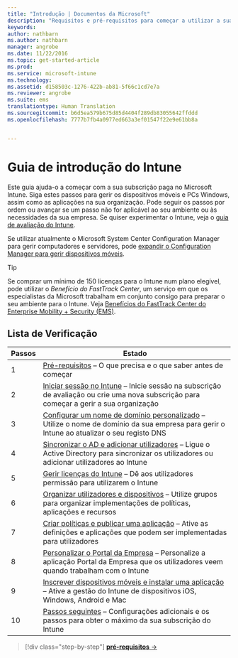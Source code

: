 ```yaml
---
title: "Introdução | Documentos da Microsoft"
description: "Requisitos e pré-requisitos para começar a utilizar a sua subscrição do Intune"
keywords: 
author: nathbarn
ms.author: nathbarn
manager: angrobe
ms.date: 11/22/2016
ms.topic: get-started-article
ms.prod: 
ms.service: microsoft-intune
ms.technology: 
ms.assetid: d158503c-1276-422b-ab81-5f66c1cd7e7a
ms.reviewer: angrobe
ms.suite: ems
translationtype: Human Translation
ms.sourcegitcommit: b6d5ea579b675d85d4404f289db83055642ffddd
ms.openlocfilehash: 7777b7fb4a0977ed663a3ef01547f22e9e61bb8a


---
```



# <a name="intune-quick-start-guide"></a>Guia de introdução do Intune
Este guia ajuda-o a começar com a sua subscrição paga no Microsoft Intune. Siga estes passos para gerir os dispositivos móveis e PCs Windows, assim como as aplicações na sua organização. Pode seguir os passos por ordem ou avançar se um passo não for aplicável ao seu ambiente ou às necessidades da sua empresa. Se quiser experimentar o Intune, veja o [guia de avaliação do Intune](/intune/understand-explore/get-started-with-a-30-day-trial-of-microsoft-intune).  

Se utilizar atualmente o Microsoft System Center Configuration Manager para gerir computadores e servidores, pode [expandir o Configuration Manager para gerir dispositivos móveis](https://docs.microsoft.com/sccm/mdm/understand/choose-between-standalone-intune-and-hybrid-mobile-device-management).

>[!TIP]
>Se comprar um mínimo de 150 licenças para o Intune num plano elegível, pode utilizar o *Benefício do FastTrack Center*, um serviço em que os especialistas da Microsoft trabalham em conjunto consigo para preparar o seu ambiente para o Intune. Veja [Benefícios do FastTrack Center do Enterprise Mobility + Security (EMS)](https://docs.microsoft.com/enterprise-mobility-security/Solutions/enterprise-mobility-fasttrack-program).

## <a name="checklist"></a>Lista de Verificação

| Passos | Estado  |
| ------------- |-------------|
| 1  | [Pré-requisitos](what-to-know-before-you-start-microsoft-intune.md) – O que precisa e o que saber antes de começar|
| 2 |  [Iniciar sessão no Intune](start-with-a-paid-subscription-to-microsoft-intune-step-1.md) – Inicie sessão na subscrição de avaliação ou crie uma nova subscrição para começar a gerir a sua organização   |  
| 3 | [Configurar um nome de domínio personalizado](start-with-a-paid-subscription-to-microsoft-intune-step-2.md) – Utilize o nome de domínio da sua empresa para gerir o Intune ao atualizar o seu registo DNS   |
| 4 | [Sincronizar o AD e adicionar utilizadores](start-with-a-paid-subscription-to-microsoft-intune-step-3.md) – Ligue o Active Directory para sincronizar os utilizadores ou adicionar utilizadores ao Intune  |
| 5 | [Gerir licenças do Intune](start-with-a-paid-subscription-to-microsoft-intune-step-4.md) – Dê aos utilizadores permissão para utilizarem o Intune|
| 6 | [Organizar utilizadores e dispositivos](start-with-a-paid-subscription-to-microsoft-intune-step-5.md) – Utilize grupos para organizar implementações de políticas, aplicações e recursos |
| 7 | [Criar políticas e publicar uma aplicação](start-with-a-paid-subscription-to-microsoft-intune-step-6.md) – Ative as definições e aplicações que podem ser implementadas para utilizadores |
| 8 | [Personalizar o Portal da Empresa](start-with-a-paid-subscription-to-microsoft-intune-step-7.md) – Personalize a aplicação Portal da Empresa que os utilizadores veem quando trabalham com o Intune  |
| 9 | [Inscrever dispositivos móveis e instalar uma aplicação](start-with-a-paid-subscription-to-microsoft-intune-step-8.md) – Ative a gestão do Intune de dispositivos iOS, Windows, Android e Mac |
|10 | [Passos seguintes](post-configuration-tasks.md) – Configurações adicionais e os passos para obter o máximo da sua subscrição do Intune|


>[!div class="step-by-step"]
[**pré-requisitos** &rarr;](what-to-know-before-you-start-microsoft-intune.md)



<!--HONumber=Dec16_HO2-->


